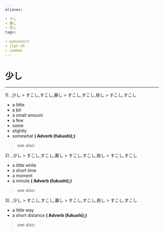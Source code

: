 ```yaml
---
aliases:
    
- 少し
- 寡し
- 些し
tags:
    
- wanikani3
- jlpt-n5
- common
---
```


# 少し
---
1).
,少し > すこし,すこし,寡し > すこし,すこし,些し > すこし,すこし

- a little
- a bit
- a small amount
- a few
- some
- slightly
- somewhat
**( Adverb (fukushi);)**
> see also: 
            
2).
,少し > すこし,すこし,寡し > すこし,すこし,些し > すこし,すこし

- a little while
- a short time
- a moment
- a minute
**( Adverb (fukushi);)**
> see also: 
            
3).
,少し > すこし,すこし,寡し > すこし,すこし,些し > すこし,すこし

- a little way
- a short distance
**( Adverb (fukushi);)**
> see also: 
            